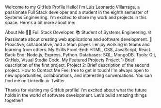 Welcome to my GitHub Profile
Hello! I'm Luis Leonardo Villarraga, a passionate Full Stack developer and a student in the eighth semester of Systems Engineering. I'm excited to share my work and projects in this space. Here's a bit more about me:

About Me
👨‍💻 Full Stack Developer.
📚 Student of Systems Engineering.
🌐 Passionate about creating web applications and software development.
🤝 Proactive, collaborative, and a team player. I enjoy working in teams and learning from others.
My Skills
Front-End: HTML, CSS, JavaScript, React.
Back-End: Node.js, Express, Python.
Databases: SQL, MongoDB.
Tools: Git, GitHub, Visual Studio Code.
My Featured Projects
Project 1: Brief description of the first project.
Project 2: Brief description of the second project.
How to Contact Me
Feel free to get in touch! I'm always open to new opportunities, collaborations, and interesting conversations. You can find me on LinkedIn or Twitter.

Thanks for visiting my GitHub profile! I'm excited about what the future holds in the world of software development. Let's build amazing things together!
